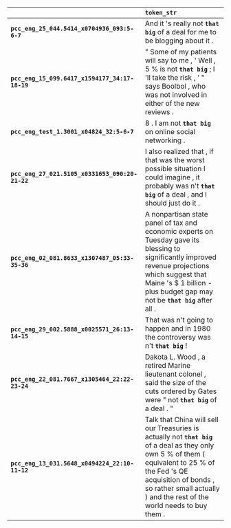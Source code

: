 |                                                 | `token_str`                                                                                                                                                                                                                                            |
|:------------------------------------------------|:-------------------------------------------------------------------------------------------------------------------------------------------------------------------------------------------------------------------------------------------------------|
| **`pcc_eng_25_044.5414_x0704936_093:5-6-7`**    | And it 's really not __``that big``__ of a deal for me to be blogging about it .                                                                                                                                                                       |
| **`pcc_eng_15_099.6417_x1594177_34:17-18-19`**  | " Some of my patients will say to me , ' Well , 5 % is not __``that big``__ ; I 'll take the risk , ' " says Boolbol , who was not involved in either of the new reviews .                                                                             |
| **`pcc_eng_test_1.3001_x04824_32:5-6-7`**       | 8 . I am not __``that big``__ on online social networking .                                                                                                                                                                                            |
| **`pcc_eng_27_021.5105_x0331653_090:20-21-22`** | I also realized that , if that was the worst possible situation I could imagine , it probably was n't __``that big``__ of a deal , and I should just do it .                                                                                           |
| **`pcc_eng_02_081.8633_x1307487_05:33-35-36`**  | A nonpartisan state panel of tax and economic experts on Tuesday gave its blessing to significantly improved revenue projections which suggest that Maine 's $ 1 billion - plus budget gap may not be __``that big``__ after all .                     |
| **`pcc_eng_29_002.5888_x0025571_26:13-14-15`**  | That was n't going to happen and in 1980 the controversy was n't __``that big``__ !                                                                                                                                                                    |
| **`pcc_eng_22_081.7667_x1305464_22:22-23-24`**  | Dakota L. Wood , a retired Marine lieutenant colonel , said the size of the cuts ordered by Gates were " not __``that big``__ of a deal . "                                                                                                            |
| **`pcc_eng_13_031.5648_x0494224_22:10-11-12`**  | Talk that China will sell our Treasuries is actually not __``that big``__ of a deal as they only own 5 % of them ( equivalent to 25 % of the Fed 's QE acquisition of bonds , so rather small actually ) and the rest of the world needs to buy them . |